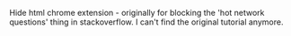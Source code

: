 Hide html chrome extension - originally for blocking the 'hot network questions' thing in stackoverflow. I can't find the original tutorial anymore.
